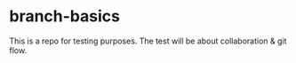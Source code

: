 # branch-basics
This is a repo for testing purposes. The test will be about collaboration &amp; git flow.
